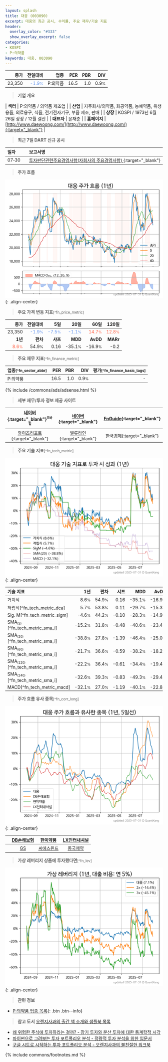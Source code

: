 ```yaml
---
layout: splash
title: 대웅 (003090)
excerpt: 대웅의 최근 공시, 수익률, 주요 재무/기술 지표
header:
  overlay_color: "#333"
  show_overlay_excerpt: false
categories:
- KOSPI
- P:의약품
keywords: 대웅, 003090
---
```


| **종가** | **전일대비** | **업종** | **PER** | **PBR** | **DIV** |
| -------: | -----------: | -------: | ------: | ------: | ------: |
| 23,350 | <span style="color: cornflowerblue">-1.9<small>%</small></span> | P:의약품 | 16.5 | 1.0 | 0.9<small>%</small> |

<!-- more -->


> **기업 개요**<a id="company"></a>

| <span style="white-space:nowrap;">**섹터**</span> | P:의약품 / 의약품 제조업 |
| <span style="white-space:nowrap;">**산업**</span> | 지주회사/의약품, 화공약품, 농예약품, 위생용품, 의료용구, 식품, 전기전자기구, 부품 제조, 판매 |
| <span style="white-space:nowrap;">**상장**</span> | KOSPI / 1973년 6월 26일 상장 / 12월 결산 |
| <span style="white-space:nowrap;">**대표자**</span> | 윤재춘 |
| <span style="white-space:nowrap;">**홈페이지**</span> | [http://www.daewoong.com/](http://www.daewoong.com/){:target="_blank"} |


> **최근 7일 DART 신규 공시**<a id="dart"></a>

| **일자** |      | **보고서명** |
| :------- | :--- | :----------- |
| 07&#x2011;30 | | [투자판단관련주요경영사항(자회사의 주요경영사항)              ](https://dart.fss.or.kr/dsaf001/main.do?rcpNo=20250730800729){:target="_blank"} |


> **주가 흐름**<a id="price"></a>

![003090](/stock/images/003090.png){: .align-center}


> **주요 가격 변동 지표**<small>[^fn_price_metric]</small>

| **종가** | **전일대비** | **5일** | **20일** | **60일** | **120일** |
| -------: | -----------: | ------: | -------: | -------: | --------: |
| 23,350 | <span style="color: cornflowerblue">-1.9<small>%</small></span> | <span style="color: cornflowerblue">-7.5<small>%</small></span> | <span style="color: cornflowerblue">-1.1<small>%</small></span> | <span style="color: tomato">14.7<small>%</small></span> | <span style="color: tomato">12.8<small>%</small></span> |
| **1년** | **편차** | **샤프** | **MDD** | **AvDD** | **MARr** |
| <span style="color: tomato">8.6<small>%</small></span> | 54.9<small>%</small> | 0.16 | -35.1<small>%</small> | -16.9<small>%</small> | -0.2 |


> **주요 재무 지표**<small>[^fn_finance_metric]</small>

| **업종**<small>[^fn_sector_abbr]</small> | **PER** | **PBR** | **DIV** | **평가**<small>[^fn_finance_basic_tags]</small> |
| :--------------------------------------- | ------: | ------: | ------: | ----------------------------------------------: |
| P:의약품 | 16.5 | 1.0 | 0.9<small>%</small> | - |



{% include /commons/ads/adsense.html %}

> **세부 재무/투자 정보 제공 사이트**

| [네이버](https://m.stock.naver.com/domestic/stock/003090/finance/summary){:target="_blank"}<sup><small>모바일</small></sup> | [네이버](https://finance.naver.com/item/coinfo.naver?code=003090){:target="_blank"} | [FnGuide](https://comp.fnguide.com/SVO2/ASP/SVD_Invest.asp?gicode=A003090&MenuYn=Y){:target="_blank"} |
| :---: | :---: | :---: |
| [와이즈리포트](https://comp.wisereport.co.kr/company/c1040001.aspx?cmp_cd=003090){:target="_blank"} | [밸류라인](https://www.valueline.co.kr/finance/summary/003090){:target="_blank"} | [한국경제](https://markets.hankyung.com/stock/003090/financial-summary){:target="_blank"} |


> **주요 기술 지표**<small>[^fn_tech_metric]</small>


![003090](/stock/images/003090_tech.png){: .align-center}

| **기술 지표** | **1년** | **편차** | **샤프** | **MDD** | **AvDD** |
| :------------ | ------: | -----------: | -------: | ------: | -------: |
| 거치식 | 8.6<small>%</small> | 54.9<small>%</small> | 0.16 | -35.1<small>%</small> | -16.9<small>%</small> |
| 적립식[^fn_tech_metric_dca] | 5.7<small>%</small> | 53.8<small>%</small> | 0.11 | -29.7<small>%</small> | -15.3<small>%</small> |
| Sig. M[^fn_tech_metric_sigm] | -4.6<small>%</small> | 44.2<small>%</small> | -0.10 | -28.3<small>%</small> | -14.9<small>%</small> |
| SMA<small><sub>(5)</sub></small>[^fn_tech_metric_sma_i] | -15.2<small>%</small> | 31.8<small>%</small> | -0.48 | -40.6<small>%</small> | -23.4<small>%</small> |
| SMA<small><sub>(20)</sub></small>[^fn_tech_metric_sma_i] | -38.8<small>%</small> | 27.8<small>%</small> | -1.39 | -46.4<small>%</small> | -25.0<small>%</small> |
| SMA<small><sub>(60)</sub></small>[^fn_tech_metric_sma_i] | -21.7<small>%</small> | 36.6<small>%</small> | -0.59 | -38.2<small>%</small> | -18.2<small>%</small> |
| SMA<small><sub>(120)</sub></small>[^fn_tech_metric_sma_i] | -22.2<small>%</small> | 36.4<small>%</small> | -0.61 | -34.4<small>%</small> | -19.4<small>%</small> |
| SMA<small><sub>(240)</sub></small>[^fn_tech_metric_sma_i] | -32.6<small>%</small> | 39.3<small>%</small> | -0.83 | -49.3<small>%</small> | -29.4<small>%</small> |
| MACD[^fn_tech_metric_macd] | -32.1<small>%</small> | 27.0<small>%</small> | -1.19 | -40.1<small>%</small> | -22.8<small>%</small> |


> **주가 흐름 유사 종목**<a id="corr"></a><small>[^fn_corr_long]</small>

![003090](/stock/images/003090_corr.png){: .align-center}

|       | [DB손해보험](/005830/) | [한미약품](/128940/) | [LX인터내셔널](/001120/) |
| :---: | :------------------------------------: | :------------------------------------: | :------------------------------------: |
|       | [GS](/078930/) | [씨에스윈드](/112610/) | [동국제약](/086450/) |


> **가상 레버리지 상품에 투자했다면**<a id="2x"></a><small>[^fn_lev]</small>

![003090](/stock/images/003090_2x.png){: .align-center}


> **관련 정보**

- [P:의약품 업종 목록](/stats/sector/kospi_업종_의약품_종목/){: .btn .btn--info}

> **참고 도서** [오렌지사과의 출간 책 소개와 샘플북 목록](https://kongdori.tistory.com/691)

- [왜 위험한 주식에 투자하라는 걸까? - 장기 투자와 분산 투자에 대한 통계학적 시각](https://kongdori.tistory.com/421)
- [파이썬으로 그려보는 투자 포트폴리오 분석  - 정량적 투자 분석을 위한 입문서](https://kongdori.tistory.com/643)
- [구글 시트로 시작하는 투자 포트폴리오 분석 - 오렌지사과의 불친절한 워크북](https://kongdori.tistory.com/449)


{% include commons/footnotes.md %}